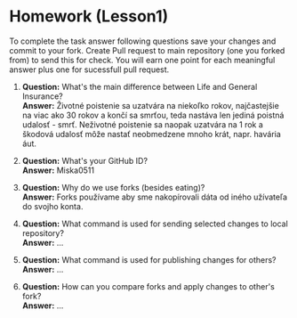 # Homework (Lesson1)
To complete the task answer following questions save your changes and commit to your fork. Create Pull request to main repository (one you forked from) to send this for check. You will earn one point for each meaningful answer plus one for sucessfull pull request.

1. **Question:** What's the main difference between Life and General Insurance?  
   **Answer:** Životné poistenie sa uzatvára na niekoľko rokov, najčastejšie na viac ako 30 rokov a končí sa smrťou, teda nastáva len jediná poistná udalosť - smrť. Neživotné poistenie sa naopak uzatvára na 1 rok a škodová udalosť môže nastať neobmedzene mnoho krát, napr. havária áut. 

2. **Question:** What's your GitHub ID?  
   **Answer:** Miska0511

3. **Question:** Why do we use forks (besides eating)?  
   **Answer:** Forks používame aby sme nakopírovali dáta od iného užívateľa do svojho konta. 

4. **Question:** What command is used for sending selected changes to local repository?  
   **Answer:** ...

5. **Question:** What command is used for publishing changes for others?  
   **Answer:** ...

6. **Question:** How can you compare forks and apply changes to other's fork?  
   **Answer:** ...
